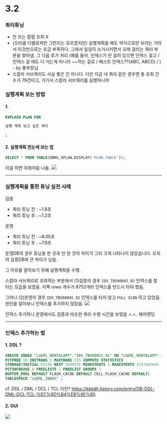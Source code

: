# 3.2


### 쿼리튜닝

- 안 쓰는 칼럼 조회 X
- (오라클 디벨로퍼만 그런지는 모르겠지만) 실행계획을 해도 약식으로만 보이는 거라서 이것만으로는 조금 부족하다. 그래서 일일이 소거시키면서 오래 걸리는 쿼리 부분을 찾아냄. 그 다음 추가 처리 (예를 들어, 인덱스가 안 걸려 있으면 인덱스 걸고 / 인덱스 걸 때도 다 거는게 아니라 ~~하는 걸로 / 패스트 인덱스??(ABC, ABCD) / ) - by 풍부장님
- 스칼라 서브쿼리도 사실 좋은 건 아니다. 다만 지금 내 쿼리 같은 경우엔 총 조회 건수가 79건이고, 거기서 스칼라 서브쿼리를 실행하니까


### 실행계획 보는 방법
#### 1.
```sql
EXPLAIN PLAN FOR 

실행 계획 보고 싶은 쿼리

;
```

#### 2. 실행계획 한눈에 보는 법
```sql
SELECT * FROM TABLE(DBMS_XPLAN.DISPLAY('PLAN_TABLE'));
```
이걸 하면 아래처럼 나옴.
![](https://velog.velcdn.com/images/djdjdddd/post/4421f9ca-43b0-42c9-bc3e-1255dbbf3a31/image.png)

---

### 실행계획을 통한 튜닝 실전 사례
검증
- 쿼리 튜닝 전 : ~1.8초
- 쿼리 튜닝 후 : ~1.2초

운영
- 쿼리 튜닝 전 : ~8.05초
- 쿼리 튜닝 후 : ~7.9초

운영DB의 경우 튜닝을 한 것과 안 한 것의 차이가 그리 크게 나타나지 않았습니다. 오히려 검증DB와 큰 차이가 났음.

그 이유를 알아보기 위해 실행계획을 수행.

스칼라 서브쿼리로 조회하는 부분에서 (1)검증의 경우 `IDX_TBV00045_02` 인덱스를 잘 타는 모습을 보였음. 이쪽 rows 개수가 8752개라 인덱스를 반드시 타야 했음.

그러나 (2)운영의 경우 `IDX_TBV00045_02` 인덱스를 타지 않고 `FULL SCAN` 하고 있었음. 원인을 알아보니 인덱스를 추가하지 않았음.
![](https://velog.velcdn.com/images/djdjdddd/post/1df2d5df-5170-4d86-a422-ede33787ff22/image.png)

인덱스 추가하니 운영에서도 검증과 비슷한 쿼리 수행 시간을 보였음 ㅅㅅ. 해피엔딩

---

### 인덱스 추가하는 법
#### 1. DDL ?
```sql
CREATE INDEX "LGEML_RENTALAPP"."IDX_TBV00051_02" ON "LGEML_RENTALAPP"."TBV00051" ("CNTR_NO", "TENANT1", "TENANT2")
PCTFREE 10 INITRANS 2 MAXTRANS 255 COMPUTE STATISTICS
STORAGE(INITIAL 65536 NEXT 1048576 MINEXTENTS 1 MAXEXTENTS 2147483645
PCTINCREASE 0 FREELISTS 1 FREELIST GROUPS 1
BUFFER_POOL DEFAULT FLASH_CACHE DEFAULT CELL_FLASH_CACHE DEFAULT)
TABLESPACE "LGEML_INDEX" ;
```

cf. DDL / DML / DCL / TCL 이란?
https://kkkdh.tistory.com/entry/DB-DDL-DML-DCL-TCL-%EC%9D%B4%EB%9E%80

#### 2. GUI
![](https://velog.velcdn.com/images/djdjdddd/post/9a03034d-d0e3-4166-a684-8a4ea6ba2b83/image.png)
